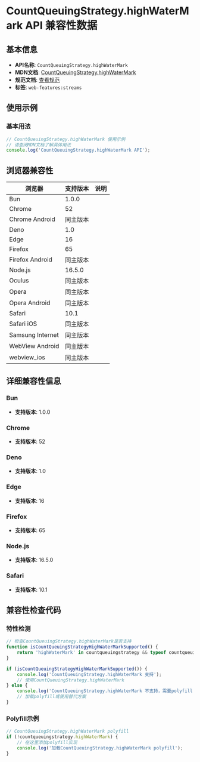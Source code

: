 # CountQueuingStrategy.highWaterMark API 兼容性数据

## 基本信息

- **API名称**: `CountQueuingStrategy.highWaterMark`
- **MDN文档**: [CountQueuingStrategy.highWaterMark](https://developer.mozilla.org/docs/Web/API/CountQueuingStrategy/highWaterMark)
- **规范文档**: [查看规范](https://streams.spec.whatwg.org/#ref-for-cqs-high-water-mark①)
- **标签**: `web-features:streams`

## 使用示例

### 基本用法

```javascript
// CountQueuingStrategy.highWaterMark 使用示例
// 请查阅MDN文档了解具体用法
console.log('CountQueuingStrategy.highWaterMark API');
```

## 浏览器兼容性

| 浏览器 | 支持版本 | 说明 |
|--------|----------|------|
| Bun | 1.0.0 |  |
| Chrome | 52 |  |
| Chrome Android | 同主版本 |  |
| Deno | 1.0 |  |
| Edge | 16 |  |
| Firefox | 65 |  |
| Firefox Android | 同主版本 |  |
| Node.js | 16.5.0 |  |
| Oculus | 同主版本 |  |
| Opera | 同主版本 |  |
| Opera Android | 同主版本 |  |
| Safari | 10.1 |  |
| Safari iOS | 同主版本 |  |
| Samsung Internet | 同主版本 |  |
| WebView Android | 同主版本 |  |
| webview_ios | 同主版本 |  |

## 详细兼容性信息

### Bun

- **支持版本**: 1.0.0

### Chrome

- **支持版本**: 52

### Deno

- **支持版本**: 1.0

### Edge

- **支持版本**: 16

### Firefox

- **支持版本**: 65

### Node.js

- **支持版本**: 16.5.0

### Safari

- **支持版本**: 10.1

## 兼容性检查代码

### 特性检测

```javascript
// 检查CountQueuingStrategy.highWaterMark是否支持
function isCountQueuingStrategyHighWaterMarkSupported() {
    return 'highWaterMark' in countqueuingstrategy && typeof countqueuingstrategy.highWaterMark === 'function';
}

if (isCountQueuingStrategyHighWaterMarkSupported()) {
    console.log('CountQueuingStrategy.highWaterMark 支持');
    // 使用CountQueuingStrategy.highWaterMark
} else {
    console.log('CountQueuingStrategy.highWaterMark 不支持，需要polyfill');
    // 加载polyfill或使用替代方案
}
```

### Polyfill示例

```javascript
// CountQueuingStrategy.highWaterMark polyfill
if (!countqueuingstrategy.highWaterMark) {
    // 在这里添加polyfill实现
    console.log('加载CountQueuingStrategy.highWaterMark polyfill');
}
```

